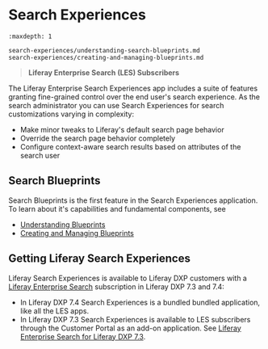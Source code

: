 # Search Experiences

```{toctree}
:maxdepth: 1

search-experiences/understanding-search-blueprints.md
search-experiences/creating-and-managing-blueprints.md
```

> **Liferay Enterprise Search (LES) Subscribers**

The Liferay Enterprise Search Experiences app includes a suite of features granting fine-grained control over the end user's search experience. As the search administrator you can use Search Experiences for search customizations varying in complexity:

- Make minor tweaks to Liferay's default search page behavior
- Override the search page behavior completely
- Configure context-aware search results based on attributes of the search user

## Search Blueprints

Search Blueprints is the first feature in the Search Experiences application. To learn about it's capabilities and fundamental components, see

- [Understanding Blueprints](search-experiences/understanding-search-blueprints.md)
- [Creating and Managing Blueprints](search-experiences/creating-and-managing-blueprints.md)

## Getting Liferay Search Experiences

Liferay Search Experiences is available to Liferay DXP customers with a [Liferay Enterprise Search](../liferay-enterprise-search.md) subscription in Liferay DXP 7.3 and 7.4:

* In Liferay DXP 7.4 Search Experiences is a bundled bundled application, like all the LES apps.
    <!-- starting with DXP 7.4 UpdateX. (X to be specified). There will also be a Feature Flag to enable the feature. (https://issues.liferay.com/browse/LPS-142956) -->
* In Liferay DXP 7.3 Search Experiences is available to LES subscribers through the Customer Portal as an add-on application. See [Liferay Enterprise Search for Liferay DXP 7.3](https://customer.liferay.com/downloads/-/download/liferay-enterprise-search-for-liferay-dxp-7-3).
